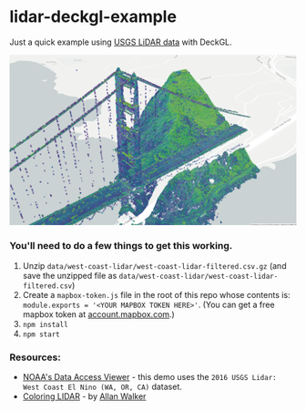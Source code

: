 # lidar-deckgl-example

Just a quick example using [USGS LiDAR data](https://coast.noaa.gov/dataviewer/#/lidar/search/-13634567.69111097,4552319.113181287,-13633773.164031802,4555144.969216241) with DeckGL.

![lidar-deckgl-example](/screenshots/3.png?raw=true "lidar-deckgl-example")

### You'll need to do a few things to get this working.

1. Unzip `data/west-coast-lidar/west-coast-lidar-filtered.csv.gz` (and save the unzipped file as `data/west-coast-lidar/west-coast-lidar-filtered.csv`)
2. Create a `mapbox-token.js` file in the root of this repo whose contents is: `module.exports = '<YOUR MAPBOX TOKEN HERE>'`. (You can get a free mapbox token at [account.mapbox.com](https://account.mapbox.com).)
3. `npm install`
4. `npm start`

### Resources:

* [NOAA's Data Access Viewer](https://coast.noaa.gov/dataviewer/#/lidar/search/-13634567.69111097,4552319.113181287,-13633773.164031802,4555144.969216241) - this demo uses the `2016 USGS Lidar: West Coast El Nino (WA, OR, CA)` dataset.
* [Coloring LIDAR](https://blog.mapbox.com/coloring-lidar-4522ca5a7186) - by [Allan Walker](https://www.mapbox.com/about/team/allan-walker/)
